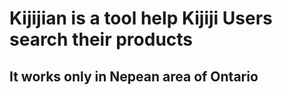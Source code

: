 # Kijijian is a tool help Kijiji Users search their products
## It works only in Nepean area of Ontario
